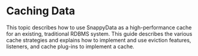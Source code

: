 # Caching Data
This topic describes how to use SnappyData as a high-performance cache for an existing, traditional RDBMS system. This guide describes the various cache strategies and explains how to implement and use eviction features, listeners, and cache plug-ins to implement a cache.

